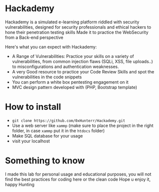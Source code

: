 # Hackademy
Hackademy is a simulated e-learning platform riddled with security vulnerabilities, designed for security professionals and ethical hackers to hone their penetration testing skills
Made it to practice the WebSecurity from a Back-end perspective

Here's what you can expect with Hackademy:
- A Range of Vulnerabilities: Practice your skills on a variety of vulnerabilities, from common injection flaws (SQLi, XSS, file uploads..) to misconfigurations and authentication weaknesses.
- A very Good resource to practice your Code Review Skills and spot the vulnerabilities in the code snippets
- You can perform a white box pentesting engagement on it
- MVC design pattern developed with (PHP, Bootstrap template) 



# How to install
- `git clone https://github.com/0xHunterr/Hackademy.git`
- Use a web server like `xammp` (make sure to place the project in the right folder, in case `xammp` put it in the `htdocs` folder)
- Make SQL database for your usage
- visit your localhost

# Something to know
I made this lab for personal usage and educational purposes, you will not find the best practices for coding here or the clean code
Hope u enjoy it, happy Hunting
